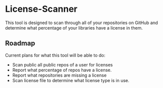 # License-Scanner

This tool is designed to scan through all of your repositories on GitHub and determine what percentage of your libraries
have a license in them.

## Roadmap

Current plans for what this tool will be able to do:

- Scan public all public repos of a user for licenses
- Report what percentage of repos have a license.
- Report what repositories are missing a license
- Scan license file to determine what license type is in use.
